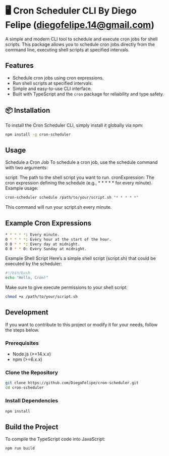 # 🖥️ Cron Scheduler CLI By Diego Felipe (<diegofelipe.14@gmail.com>)

A simple and modern CLI tool to schedule and execute cron jobs for shell scripts. This package allows you to schedule cron jobs directly from the command line, executing shell scripts at specified intervals.

## Features

- Schedule cron jobs using cron expressions.
- Run shell scripts at specified intervals.
- Simple and easy-to-use CLI interface.
- Built with TypeScript and the `cron` package for reliability and type safety.

## 📦 Installation

To install the Cron Scheduler CLI, simply install it globally via npm:

```bash
npm install -g cron-scheduler
```

## Usage

Schedule a Cron Job
To schedule a cron job, use the schedule command with two arguments:

script: The path to the shell script you want to run.
cronExpression: The cron expression defining the schedule (e.g., \* \* \* \* \* for every minute).
Example usage:

```bash
cron-scheduler schedule /path/to/your/script.sh "* * * * *"
```

This command will run your script.sh every minute.

## Example Cron Expressions

```bash
* * * * *: Every minute.
0 * * * *: Every hour at the start of the hour.
0 0 * * *: Every day at midnight.
0 0 * * 0: Every Sunday at midnight.
```

Example Shell Script
Here’s a simple shell script (script.sh) that could be executed by the scheduler:

```bash
#!/bin/bash
echo "Hello, Cron!"
```

Make sure to give execute permissions to your shell script:

```bash
chmod +x /path/to/your/script.sh
```

## Development

If you want to contribute to this project or modify it for your needs, follow the steps below.

### Prerequisites

- Node.js (>=14.x.x)
- npm (>=6.x.x)

### Clone the Repository

```bash
git clone https://github.com/DiegoFelipe/cron-scheduler.git
cd cron-scheduler
```

### Install Dependencies

```bash
npm install
```

## Build the Project

To compile the TypeScript code into JavaScript:

```bash
npm run build
```
